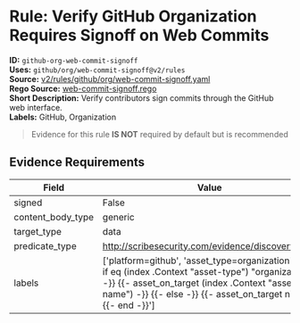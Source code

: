 # Rule: Verify GitHub Organization Requires Signoff on Web Commits  
**ID:** `github-org-web-commit-signoff`  
**Uses:** `github/org/web-commit-signoff@v2/rules`  
**Source:** [v2/rules/github/org/web-commit-signoff.yaml](https://github.com/scribe-public/sample-policies/v2/rules/github/org/web-commit-signoff.yaml)  
**Rego Source:** [web-commit-signoff.rego](https://github.com/scribe-public/sample-policies/v2/rules/github/org/web-commit-signoff.rego)  
**Short Description:** Verify contributors sign commits through the GitHub web interface.  
**Labels:** GitHub, Organization  
> Evidence for this rule **IS NOT** required by default but is recommended


## Evidence Requirements  
| Field | Value |
|-------|-------|
| signed | False |
| content_body_type | generic |
| target_type | data |
| predicate_type | http://scribesecurity.com/evidence/discovery/v0.1 |
| labels | ['platform=github', 'asset_type=organization', '{{- if eq (index .Context "asset-type") "organization" -}} {{- asset_on_target (index .Context "asset-name") -}} {{- else -}} {{- asset_on_target nil -}} {{- end -}}'] |


